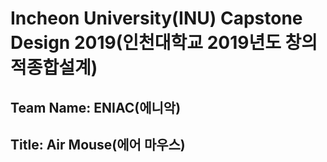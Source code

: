 # Incheon University(INU) Capstone Design 2019(인천대학교 2019년도 창의적종합설계)   
## Team Name: ENIAC(에니악)   
## Title: Air Mouse(에어 마우스)  
